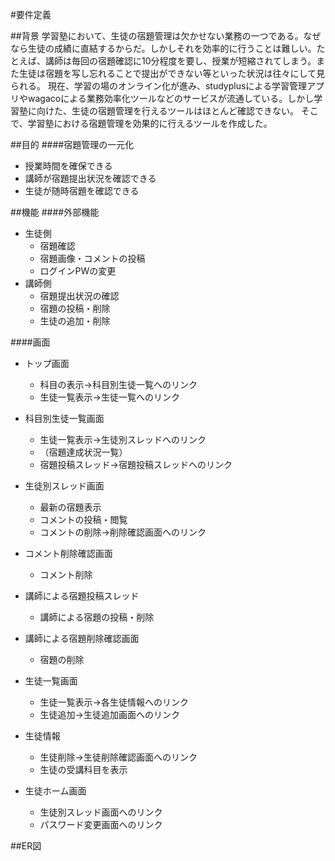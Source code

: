 #要件定義

##背景
学習塾において、生徒の宿題管理は欠かせない業務の一つである。なぜなら生徒の成績に直結するからだ。しかしそれを効率的に行うことは難しい。たとえば、講師は毎回の宿題確認に10分程度を要し、授業が短縮されてしまう。また生徒は宿題を写し忘れることで提出ができない等といった状況は往々にして見られる。
現在、学習の場のオンライン化が進み、studyplusによる学習管理アプリやwagacoによる業務効率化ツールなどのサービスが流通している。しかし学習塾に向けた、生徒の宿題管理を行えるツールはほとんど確認できない。
そこで、学習塾における宿題管理を効果的に行えるツールを作成した。

##目的
####宿題管理の一元化  
  - 授業時間を確保できる  
  - 講師が宿題提出状況を確認できる
  - 生徒が随時宿題を確認できる  

##機能
####外部機能  
- 生徒側  
  - 宿題確認  
  - 宿題画像・コメントの投稿  
  - ログインPWの変更
- 講師側  
  - 宿題提出状況の確認
  - 宿題の投稿・削除  
  - 生徒の追加・削除  
  
####画面
- トップ画面  
  - 科目の表示→科目別生徒一覧へのリンク  
  - 生徒一覧表示→生徒一覧へのリンク  
    
  
- 科目別生徒一覧画面  
  - 生徒一覧表示→生徒別スレッドへのリンク  
  - （宿題達成状況一覧）  
  - 宿題投稿スレッド→宿題投稿スレッドへのリンク  
  

- 生徒別スレッド画面  
  - 最新の宿題表示  
  - コメントの投稿・閲覧  
  - コメントの削除→削除確認画面へのリンク  


- コメント削除確認画面
  - コメント削除


- 講師による宿題投稿スレッド  
  - 講師による宿題の投稿・削除  


- 講師による宿題削除確認画面
  - 宿題の削除


- 生徒一覧画面
  - 生徒一覧表示→各生徒情報へのリンク  
  - 生徒追加→生徒追加画面へのリンク  


- 生徒情報  
  - 生徒削除→生徒削除確認画面へのリンク
  - 生徒の受講科目を表示  


- 生徒ホーム画面  
  - 生徒別スレッド画面へのリンク  
  - パスワード変更画面へのリンク  

##ER図  

